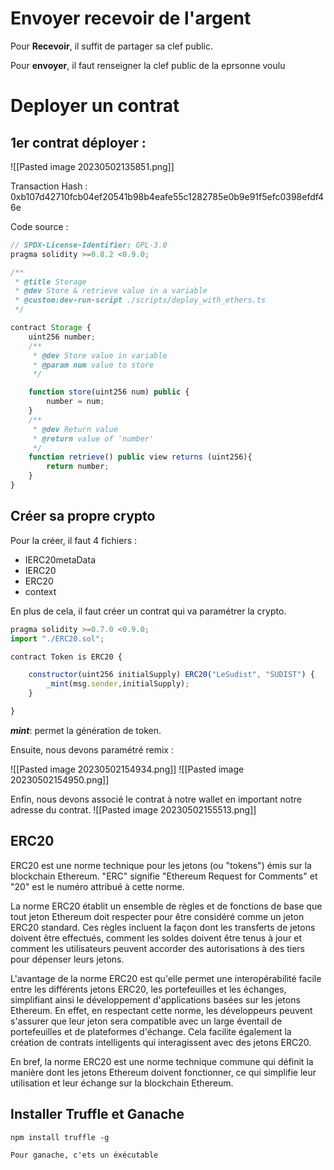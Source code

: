 # Envoyer recevoir de l'argent

Pour **Recevoir**, il suffit de partager sa clef public.

Pour **envoyer**,  il faut renseigner la clef public de la eprsonne voulu

# Deployer un contrat

## 1er contrat déployer :

![[Pasted image 20230502135851.png]]

Transaction Hash : 0xb107d42710fcb04ef20541b98b4eafe55c1282785e0b9e91f5efc0398efdf46e

Code source : 
``` js
// SPDX-License-Identifier: GPL-3.0
pragma solidity >=0.8.2 <0.9.0;

/**
 * @title Storage
 * @dev Store & retrieve value in a variable
 * @custom:dev-run-script ./scripts/deploy_with_ethers.ts
 */

contract Storage {
    uint256 number;
    /**
     * @dev Store value in variable
     * @param num value to store
     */

    function store(uint256 num) public {
        number = num;
    }
    /**
     * @dev Return value
     * @return value of 'number'
     */
    function retrieve() public view returns (uint256){
        return number;
    }
}
```

## Créer sa propre crypto
Pour la créer, il faut 4 fichiers :
- IERC20metaData
- IERC20
- ERC20
- context

En plus de cela, il faut créer un contrat qui va paramétrer la crypto. 

``` js
pragma solidity >=0.7.0 <0.9.0;
import "./ERC20.sol";

contract Token is ERC20 {

    constructor(uint256 initialSupply) ERC20("LeSudist", "SUDIST") {
        _mint(msg.sender,initialSupply);
    }

}
```

**_mint_**: permet la génération de token.

Ensuite, nous devons paramétré remix :

![[Pasted image 20230502154934.png]]
![[Pasted image 20230502154950.png]]

Enfin, nous devons associé le contrat à notre wallet en important notre adresse du contrat.
![[Pasted image 20230502155513.png]]

## ERC20
ERC20 est une norme technique pour les jetons (ou "tokens") émis sur la blockchain Ethereum. "ERC" signifie "Ethereum Request for Comments" et "20" est le numéro attribué à cette norme.

La norme ERC20 établit un ensemble de règles et de fonctions de base que tout jeton Ethereum doit respecter pour être considéré comme un jeton ERC20 standard. Ces règles incluent la façon dont les transferts de jetons doivent être effectués, comment les soldes doivent être tenus à jour et comment les utilisateurs peuvent accorder des autorisations à des tiers pour dépenser leurs jetons.

L'avantage de la norme ERC20 est qu'elle permet une interopérabilité facile entre les différents jetons ERC20, les portefeuilles et les échanges, simplifiant ainsi le développement d'applications basées sur les jetons Ethereum. En effet, en respectant cette norme, les développeurs peuvent s'assurer que leur jeton sera compatible avec un large éventail de portefeuilles et de plateformes d'échange. Cela facilite également la création de contrats intelligents qui interagissent avec des jetons ERC20.

En bref, la norme ERC20 est une norme technique commune qui définit la manière dont les jetons Ethereum doivent fonctionner, ce qui simplifie leur utilisation et leur échange sur la blockchain Ethereum.

## Installer Truffle et Ganache
``` npm
npm install truffle -g

Pour ganache, c'ets un éxécutable
```